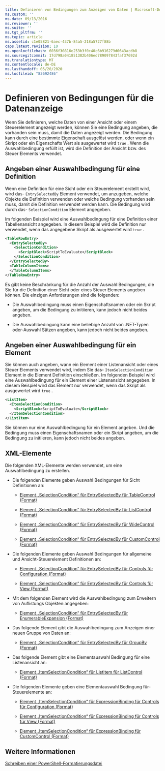 ```yaml
---
title: Definieren von Bedingungen zum Anzeigen von Daten | Microsoft-Dokumentation
ms.custom: ''
ms.date: 09/13/2016
ms.reviewer: ''
ms.suite: ''
ms.tgt_pltfrm: ''
ms.topic: article
ms.assetid: c1e05821-6aec-437b-84a5-218a5727f88b
caps.latest.revision: 10
ms.openlocfilehash: 6036f30816e253b3f0c40c6b916279d0643acdb8
ms.sourcegitcommit: 17d798a041851382b406ed789097843faf37692d
ms.translationtype: MT
ms.contentlocale: de-DE
ms.lasthandoff: 05/20/2020
ms.locfileid: "83692486"
---
```

# <a name="defining-conditions-for-displaying-data"></a>Definieren von Bedingungen für die Datenanzeige

Wenn Sie definieren, welche Daten von einer Ansicht oder einem Steuerelement angezeigt werden, können Sie eine Bedingung angeben, die vorhanden sein muss, damit die Daten angezeigt werden. Die Bedingung kann durch eine bestimmte Eigenschaft ausgelöst werden, oder wenn ein Skript oder ein Eigenschafts Wert als ausgewertet wird `true` . Wenn die Auswahlbedingung erfüllt ist, wird die Definition der Ansicht bzw. des Steuer Elements verwendet.

## <a name="specifying-a-selection-condition-for-a-definition"></a>Angeben einer Auswahlbedingung für eine Definition

Wenn eine Definition für eine Sicht oder ein Steuerelement erstellt wird, wird das- `EntrySelectedBy` Element verwendet, um anzugeben, welche Objekte die Definition verwenden oder welche Bedingung vorhanden sein muss, damit die Definition verwendet werden kann. Die Bedingung wird durch das- `SelectionCondition` Element angegeben.

Im folgenden Beispiel wird eine Auswahlbedingung für eine Definition einer Tabellenansicht angegeben. In diesem Beispiel wird die Definition nur verwendet, wenn das angegebene Skript als ausgewertet wird `true` .

```xml
<TableRowEntry>
  <EntrySelectedBy>
    <SelectionCondition>
      <ScriptBlock>ScriptToEvaluate</ScriptBlock>
    </SelectionCondition>
  </EntrySelectedBy>
  <TableColumnItems>
  </TableColumnItems>
</TableRowEntry>

```

Es gibt keine Beschränkung für die Anzahl der Auswahl Bedingungen, die Sie für die Definition einer Sicht oder eines Steuer Elements angeben können. Die einzigen Anforderungen sind die folgenden:

- Die Auswahlbedingung muss einen Eigenschaftsnamen oder ein Skript angeben, um die Bedingung zu initiieren, kann jedoch nicht beides angeben.

- Die Auswahlbedingung kann eine beliebige Anzahl von .NET-Typen oder-Auswahl Sätzen angeben, kann jedoch nicht beides angeben.

## <a name="specifying-a-selection-condition-for-an-item"></a>Angeben einer Auswahlbedingung für ein Element

Sie können auch angeben, wann ein Element einer Listenansicht oder eines Steuer Elements verwendet wird, indem Sie das- `ItemSelectionCondition` Element in die Element Definition einschließen. Im folgenden Beispiel wird eine Auswahlbedingung für ein Element einer Listenansicht angegeben. In diesem Beispiel wird das Element nur verwendet, wenn das Skript als ausgewertet wird `true` .

```xml
<ListItem>
  <ItemSelectionCondition>
    <ScriptBlock>ScriptToEvaluate</ScriptBlock>
  </ItemSelectionCondition>
</ListItem>

```

Sie können nur eine Auswahlbedingung für ein Element angeben. Und die Bedingung muss einen Eigenschaftsnamen oder ein Skript angeben, um die Bedingung zu initiieren, kann jedoch nicht beides angeben.

## <a name="xml-elements"></a>XML-Elemente

 Die folgenden XML-Elemente werden verwendet, um eine Auswahlbedingung zu erstellen.

- Die folgenden Elemente geben Auswahl Bedingungen für Sicht Definitionen an:

  - [Element „SelectionCondition“ für EntrySelectedBy für TableControl (Format)](./selectioncondition-element-for-entryselectedby-for-tablecontrol-format.md)

  - [Element „SelectionCondition“ für EntrySelectedBy für ListControl (Format)](./selectioncondition-element-for-entryselectedby-for-listcontrol-format.md)

  - [Element „SelectionCondition“ für EntrySelectedBy für WideControl (Format)](./selectioncondition-element-for-entryselectedby-for-widecontrol-format.md)

  - [Element „SelectionCondition“ für EntrySelectedBy für CustomControl (Format)](./selectioncondition-element-for-entryselectedby-for-customcontrol-format.md)

- Die folgenden Elemente geben Auswahl Bedingungen für allgemeine und Ansicht-Steuerelement Definitionen an:

  - [Element „SelectionCondition“ für EntrySelectedBy für Controls für Configuration (Format)](./selectioncondition-element-for-entryselectedby-for-controls-for-configuration-format.md)

  - [Element „SelectionCondition“ für EntrySelectedBy für Controls für View (Format)](./selectioncondition-element-for-entryselectedby-for-controls-for-view-format.md)

- Mit dem folgenden Element wird die Auswahlbedingung zum Erweitern von Auflistungs Objekten angegeben:

  - [Element „SelectionCondition“ für EntrySelectedBy für EnumerableExpansion (Format)](./selectioncondition-element-for-entryselectedby-for-enumerableexpansion-format.md)

- Das folgende Element gibt die Auswahlbedingung zum Anzeigen einer neuen Gruppe von Daten an:

  - [Element „SelectionCondition“ für EntrySelectedBy für GroupBy (Format)](./selectioncondition-element-for-entryselectedby-for-groupby-format.md)

- Das folgende Element gibt eine Elementauswahl Bedingung für eine Listenansicht an:

  - [Element „ItemSelectionCondition“ für ListItem für ListControl (Format)](./itemselectioncondition-element-for-listitem-for-listcontrol-format.md)

- Die folgenden Elemente geben eine Elementauswahl Bedingung für-Steuerelemente an:

  - [Element „ItemSelectionCondition“ für ExpressionBinding für Controls für Configuration (Format)](./itemselectioncondition-element-for-expressionbinding-for-controls-for-configuration-format.md)

  - [Element „ItemSelectionCondition“ für ExpressionBinding für Controls für View (Format)](./itemselectioncondition-element-for-expressionbinding-for-controls-for-view-format.md)

  - [Element „ItemSelectionCondition“ für ExpressionBinding für CustomControl (Format)](./itemselectioncondition-element-for-expressionbinding-for-customcontrol-format.md)

## <a name="see-also"></a>Weitere Informationen

[Schreiben einer PowerShell-Formatierungsdatei](./writing-a-powershell-formatting-file.md)
